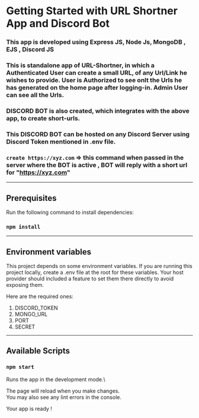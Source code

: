 # Getting Started with URL Shortner App and Discord Bot

### This app is developed using Express JS, Node Js, MongoDB , EJS , Discord JS
### This is standalone app of URL-Shortner, in which a Authenticated User can create a small URL, of any Url/Link he wishes to provide. User is Authorized to see onlt the Urls he has generated on the home page after logging-in. Admin User can see all the Urls.
### DISCORD BOT is also created, which integrates with the above app, to create short-urls.
### This DISCORD BOT can be hosted on any Discord Server using Discord Token mentioned in .env file.
### `create https://xyz.com` => this command when passed in the server where the BOT is active , BOT will reply with a short url for "https://xyz.com"

________________________________________________________________________________________________________________

## Prerequisites
Run the following command to install dependencies:

### `npm install`
_________________________________________________________________________________________________________________

## Environment variables
This project depends on some environment variables. If you are running this project locally, create a .env file at the root for these variables. Your host provider should included a feature to set them there directly to avoid exposing them.

Here are the required ones:

1. DISCORD_TOKEN
2. MONGO_URL
3. PORT 
4. SECRET

___________________________________________________________________________________________________________________

## Available Scripts

### `npm start`
Runs the app in the development mode.\

The page will reload when you make changes.\
You may also see any lint errors in the console.

Your app is ready !



